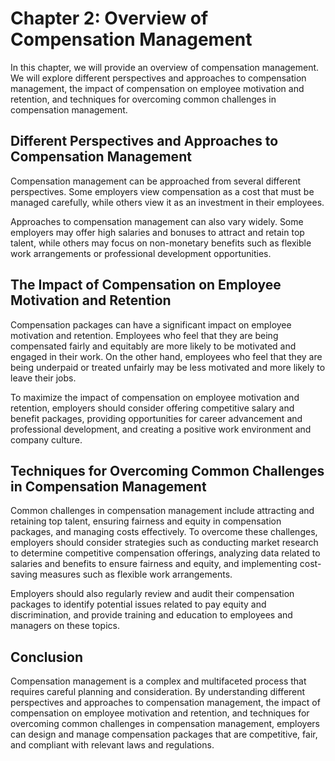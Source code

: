 Chapter 2: Overview of Compensation Management
==============================================

In this chapter, we will provide an overview of compensation management. We will explore different perspectives and approaches to compensation management, the impact of compensation on employee motivation and retention, and techniques for overcoming common challenges in compensation management.

Different Perspectives and Approaches to Compensation Management
----------------------------------------------------------------

Compensation management can be approached from several different perspectives. Some employers view compensation as a cost that must be managed carefully, while others view it as an investment in their employees.

Approaches to compensation management can also vary widely. Some employers may offer high salaries and bonuses to attract and retain top talent, while others may focus on non-monetary benefits such as flexible work arrangements or professional development opportunities.

The Impact of Compensation on Employee Motivation and Retention
---------------------------------------------------------------

Compensation packages can have a significant impact on employee motivation and retention. Employees who feel that they are being compensated fairly and equitably are more likely to be motivated and engaged in their work. On the other hand, employees who feel that they are being underpaid or treated unfairly may be less motivated and more likely to leave their jobs.

To maximize the impact of compensation on employee motivation and retention, employers should consider offering competitive salary and benefit packages, providing opportunities for career advancement and professional development, and creating a positive work environment and company culture.

Techniques for Overcoming Common Challenges in Compensation Management
----------------------------------------------------------------------

Common challenges in compensation management include attracting and retaining top talent, ensuring fairness and equity in compensation packages, and managing costs effectively. To overcome these challenges, employers should consider strategies such as conducting market research to determine competitive compensation offerings, analyzing data related to salaries and benefits to ensure fairness and equity, and implementing cost-saving measures such as flexible work arrangements.

Employers should also regularly review and audit their compensation packages to identify potential issues related to pay equity and discrimination, and provide training and education to employees and managers on these topics.

Conclusion
----------

Compensation management is a complex and multifaceted process that requires careful planning and consideration. By understanding different perspectives and approaches to compensation management, the impact of compensation on employee motivation and retention, and techniques for overcoming common challenges in compensation management, employers can design and manage compensation packages that are competitive, fair, and compliant with relevant laws and regulations.
